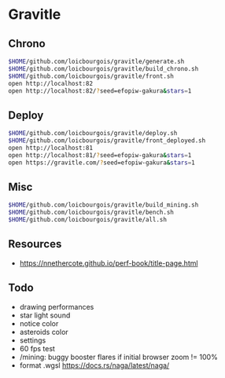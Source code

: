 # Gravitle


## Chrono
```sh
$HOME/github.com/loicbourgois/gravitle/generate.sh
$HOME/github.com/loicbourgois/gravitle/build_chrono.sh
$HOME/github.com/loicbourgois/gravitle/front.sh
open http://localhost:82
open http://localhost:82/?seed=efopiw-gakura&stars=1
```


## Deploy
```sh
$HOME/github.com/loicbourgois/gravitle/deploy.sh
$HOME/github.com/loicbourgois/gravitle/front_deployed.sh
open http://localhost:81
open http://localhost:81/?seed=efopiw-gakura&stars=1
open https://gravitle.com/?seed=efopiw-gakura&stars=1
```


## Misc
```sh
$HOME/github.com/loicbourgois/gravitle/build_mining.sh
$HOME/github.com/loicbourgois/gravitle/bench.sh
$HOME/github.com/loicbourgois/gravitle/all.sh
```


## Resources
- https://nnethercote.github.io/perf-book/title-page.html


## Todo
- drawing performances
- star light sound
- notice color
- asteroids color
- settings
- 60 fps test
- /mining: buggy booster flares if initial browser zoom != 100%
- format .wgsl
  https://docs.rs/naga/latest/naga/
